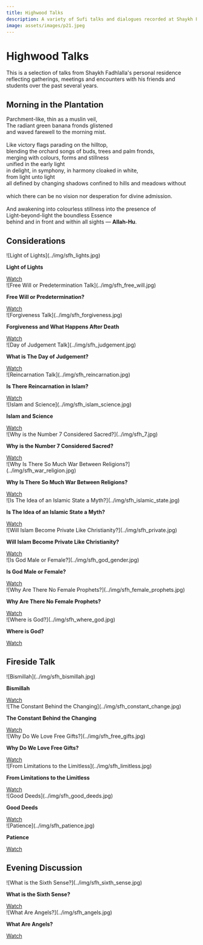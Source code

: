 ```yaml
---
title: Highwood Talks
description: A variety of Sufi talks and dialogues recorded at Shaykh Fadhlalla's home in Mpumalanga, South Africa
image: assets/images/p21.jpeg
---
```


# Highwood Talks

This is a selection of talks from Shaykh Fadhlalla's personal residence reflecting gatherings, meetings and encounters with his friends and students over the past several years.

## Morning in the Plantation

<div class="aphorism-text">

Parchment-like, thin as a muslin veil,  <br/>
The radiant green banana fronds glistened  <br/>
and waved farewell to the morning mist.  <br/>
<br/>
Like victory flags parading on the hilltop, <br/> 
blending the orchard songs of buds, trees and palm fronds, <br/> 
merging with colours, forms and stillness  <br/>
unified in the early light  <br/>
in delight, in symphony, in harmony cloaked in white,  <br/>
from light unto light  <br/>
all defined by changing shadows confined to hills and meadows without <br/>  
which there can be no vision nor desperation for divine admission.  <br/>
  <br/>
And awakening into colourless stillness into the presence of  <br/>
Light-beyond-light the boundless Essence  <br/>
behind and in front and within all sights — <strong>Allah-Hu</strong>.

</div>

## Considerations

<div markdown="1" class="card video sidebar center gemoji center-content">

<div markdown="2" class="video-image">
![Light of Lights](../img/sfh_lights.jpg)
</div>

**Light of Lights**

<div markdown="3" class="video-link">
<a target="_blank" href="https://www.youtube.com/watch?v=kfN_DObkSM4&list=PLzFr0xRIkb3gVfjRtai2-XBlvWVprgHqP&index=40">Watch</a>
</div>

</div>

<div markdown="1" class="card video sidebar center gemoji center-content">

<div markdown="2" class="video-image">
![Free Will or Predetermination Talk](../img/sfh_free_will.jpg)
</div>

**Free Will or Predetermination?**

<div markdown="3" class="video-link">
<a target="_blank" href="https://www.youtube.com/watch?v=yvbzO4dDgD0&list=PLzFr0xRIkb3gVfjRtai2-XBlvWVprgHqP&index=39">Watch</a>
</div>

</div>

<div markdown="1" class="card video sidebar center gemoji center-content">

<div markdown="2" class="video-image">
![Forgiveness Talk](../img/sfh_forgiveness.jpg)
</div>

**Forgiveness and What Happens After Death**

<div markdown="3" class="video-link">
<a target="_blank" href="https://www.youtube.com/watch?v=ckcXZs7mejE">Watch</a>
</div>

</div>

<div markdown="1" class="card video sidebar center gemoji center-content">

<div markdown="2" class="video-image">
![Day of Judgement Talk](../img/sfh_judgement.jpg)
</div>

**What is The Day of Judgement?**

<div markdown="3" class="video-link">
<a target="_blank" href="https://www.youtube.com/watch?v=LyGrhZOjSXE&list=PLzFr0xRIkb3gVfjRtai2-XBlvWVprgHqP&index=38">Watch</a>
</div>

</div>

<div markdown="1" class="card video sidebar center gemoji center-content">

<div markdown="2" class="video-image">
![Reincarnation Talk](../img/sfh_reincarnation.jpg)
</div>

**Is There Reincarnation in Islam?**

<div markdown="3" class="video-link">
<a target="_blank" href="https://www.youtube.com/watch?v=xQA91yHPDpM&list=PLzFr0xRIkb3gVfjRtai2-XBlvWVprgHqP&index=37">Watch</a>
</div>

</div>

<div markdown="1" class="card video sidebar center gemoji center-content">

<div markdown="2" class="video-image">
![Islam and Science](../img/sfh_islam_science.jpg)
</div>

**Islam and Science**

<div markdown="3" class="video-link">
<a target="_blank" href="https://www.youtube.com/watch?v=nA2wKknIjQQ&list=PLzFr0xRIkb3gVfjRtai2-XBlvWVprgHqP&index=36">Watch</a>
</div>

</div>

<div markdown="1" class="card video sidebar center gemoji center-content">

<div markdown="2" class="video-image">
![Why is the Number 7 Considered Sacred?](../img/sfh_7.jpg)
</div>

**Why is the Number 7 Considered Sacred?**

<div markdown="3" class="video-link">
<a target="_blank" href="https://www.youtube.com/watch?v=VSr2IUp-2w8&list=PLzFr0xRIkb3gVfjRtai2-XBlvWVprgHqP&index=35">Watch</a>
</div>

</div>

<div markdown="1" class="card video sidebar center gemoji center-content">

<div markdown="2" class="video-image">
![Why Is There So Much War Between Religions?](../img/sfh_war_religion.jpg)
</div>

**Why Is There So Much War Between Religions?**

<div markdown="3" class="video-link">
<a target="_blank" href="https://www.youtube.com/watch?v=F81bv5vTEZs&list=PLzFr0xRIkb3gVfjRtai2-XBlvWVprgHqP&index=34">Watch</a>
</div>

</div>

<div markdown="1" class="card video sidebar center gemoji center-content">

<div markdown="2" class="video-image">
![Is The Idea of an Islamic State a Myth?](../img/sfh_islamic_state.jpg)
</div>

**Is The Idea of an Islamic State a Myth?**

<div markdown="3" class="video-link">
<a target="_blank" href="https://www.youtube.com/watch?v=_XbfRNlmT5E&list=PLzFr0xRIkb3gVfjRtai2-XBlvWVprgHqP&index=33">Watch</a>
</div>

</div>

<div markdown="1" class="card video sidebar center gemoji center-content">

<div markdown="2" class="video-image">
![Will Islam Become Private Like Christianity?](../img/sfh_private.jpg)
</div>

**Will Islam Become Private Like Christianity?**

<div markdown="3" class="video-link">
<a target="_blank" href="https://www.youtube.com/watch?v=MFQk2srM9LU&list=PLzFr0xRIkb3gVfjRtai2-XBlvWVprgHqP&index=32">Watch</a>
</div>

</div>

<div markdown="1" class="card video sidebar center gemoji center-content">

<div markdown="2" class="video-image">
![Is God Male or Female?](../img/sfh_god_gender.jpg)
</div>

**Is God Male or Female?**

<div markdown="3" class="video-link">
<a target="_blank" href="https://www.youtube.com/watch?v=gHBhA6kqRCQ&list=PLzFr0xRIkb3gVfjRtai2-XBlvWVprgHqP&index=31">Watch</a>
</div>

</div>

<div markdown="1" class="card video sidebar center gemoji center-content">

<div markdown="2" class="video-image">
![Why Are There No Female Prophets?](../img/sfh_female_prophets.jpg)
</div>

**Why Are There No Female Prophets?**

<div markdown="3" class="video-link">
<a target="_blank" href="https://www.youtube.com/watch?v=gveAbNn7x2U&list=PLzFr0xRIkb3gVfjRtai2-XBlvWVprgHqP&index=30">Watch</a>
</div>

</div>

<div markdown="1" class="card video sidebar center gemoji center-content">

<div markdown="2" class="video-image">
![Where is God?](../img/sfh_where_god.jpg)
</div>

**Where is God?**

<div markdown="3" class="video-link">
<a target="_blank" href="https://www.youtube.com/watch?v=flT29MVm1VY&list=PLzFr0xRIkb3gVfjRtai2-XBlvWVprgHqP&index=29">Watch</a>
</div>

</div>

<div markdown="1" class="clear"></div>

## Fireside Talk

<div markdown="1" class="card video sidebar center gemoji center-content">

<div markdown="2" class="video-image">
![Bismillah](../img/sfh_bismillah.jpg)
</div>

**Bismillah**

<div markdown="3" class="video-link">
<a target="_blank" href="https://www.youtube.com/watch?v=7IVw4bnF0K0&list=PLzFr0xRIkb3gVfjRtai2-XBlvWVprgHqP&index=28">Watch</a>
</div>

</div>

<div markdown="1" class="card video sidebar center gemoji center-content">

<div markdown="2" class="video-image">
![The Constant Behind the Changing](../img/sfh_constant_change.jpg)
</div>

**The Constant Behind the Changing**

<div markdown="3" class="video-link">
<a target="_blank" href="https://www.youtube.com/watch?v=BYTdRdd-MoI&list=PLzFr0xRIkb3gVfjRtai2-XBlvWVprgHqP&index=27">Watch</a>
</div>

</div>

<div markdown="1" class="card video sidebar center gemoji center-content">

<div markdown="2" class="video-image">
![Why Do We Love Free Gifts?](../img/sfh_free_gifts.jpg)
</div>

**Why Do We Love Free Gifts?**

<div markdown="3" class="video-link">
<a target="_blank" href="https://www.youtube.com/watch?v=WOWsnq0sbxM&list=PLzFr0xRIkb3gVfjRtai2-XBlvWVprgHqP&index=26">Watch</a>
</div>

</div>

<div markdown="1" class="card video sidebar center gemoji center-content">

<div markdown="2" class="video-image">
![From Limitations to the Limitless](../img/sfh_limitless.jpg)
</div>

**From Limitations to the Limitless**

<div markdown="3" class="video-link">
<a target="_blank" href="https://www.youtube.com/watch?v=ZJoNO75NKX8&list=PLzFr0xRIkb3gVfjRtai2-XBlvWVprgHqP&index=25">Watch</a>
</div>

</div>

<div markdown="1" class="card video sidebar center gemoji center-content">

<div markdown="2" class="video-image">
![Good Deeds](../img/sfh_good_deeds.jpg)
</div>

**Good Deeds**

<div markdown="3" class="video-link">
<a target="_blank" href="https://www.youtube.com/watch?v=bgQrxkJjpXc&list=PLzFr0xRIkb3gVfjRtai2-XBlvWVprgHqP&index=24">Watch</a>
</div>

</div>

<div markdown="1" class="card video sidebar center gemoji center-content">

<div markdown="2" class="video-image">
![Patience](../img/sfh_patience.jpg)
</div>

**Patience**

<div markdown="3" class="video-link">
<a target="_blank" href="https://www.youtube.com/watch?v=XbGToVGF4hg&list=PLzFr0xRIkb3gVfjRtai2-XBlvWVprgHqP&index=23">Watch</a>
</div>

</div>

<div markdown="1" class="clear"></div>

## Evening Discussion

<div markdown="1" class="card video sidebar center gemoji center-content">

<div markdown="2" class="video-image">
![What is the Sixth Sense?](../img/sfh_sixth_sense.jpg)
</div>

**What is the Sixth Sense?**

<div markdown="3" class="video-link">
<a target="_blank" href="https://www.youtube.com/watch?v=v7A_1rjtP6g">Watch</a>
</div>

</div>

<div markdown="1" class="card video sidebar center gemoji center-content">

<div markdown="2" class="video-image">
![What Are Angels?](../img/sfh_angels.jpg)
</div>

**What Are Angels?**

<div markdown="3" class="video-link">
<a target="_blank" href="https://www.youtube.com/watch?v=fnQNLDd4ejE">Watch</a>
</div>

</div>

<div markdown="1" class="clear"></div>